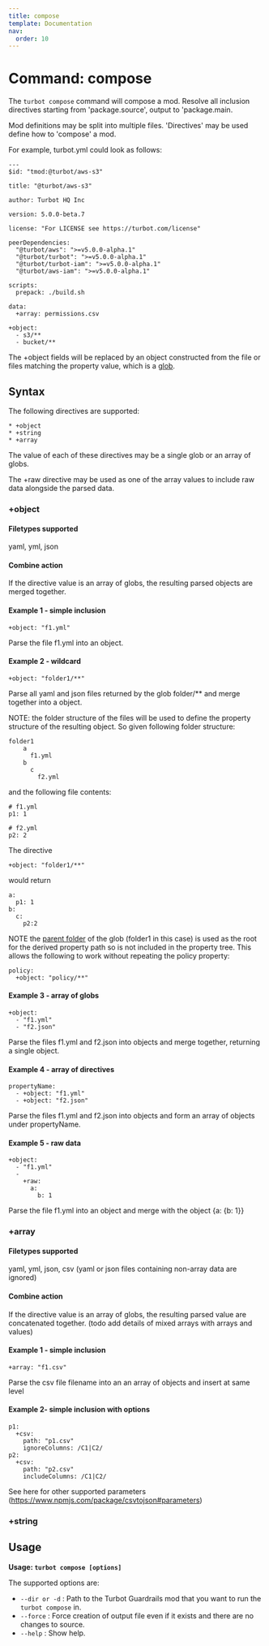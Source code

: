```yaml
---
title: compose
template: Documentation
nav:
  order: 10
---
```


# Command: compose


The `turbot compose` command will compose a mod. Resolve all inclusion directives starting from 'package.source', output to 'package.main.

Mod definitions may be split into multiple files. 'Directives' may be used define how to 'compose' a mod.

For example, turbot.yml could look as follows:

    ---
    $id: "tmod:@turbot/aws-s3"
    
    title: "@turbot/aws-s3"
    
    author: Turbot HQ Inc
    
    version: 5.0.0-beta.7
    
    license: "For LICENSE see https://turbot.com/license"
    
    peerDependencies:
      "@turbot/aws": ">=v5.0.0-alpha.1"
      "@turbot/turbot": ">=v5.0.0-alpha.1"
      "@turbot/turbot-iam": ">=v5.0.0-alpha.1"
      "@turbot/aws-iam": ">=v5.0.0-alpha.1"
    
    scripts:
      prepack: ./build.sh
    
    data:
      +array: permissions.csv
    
    +object:
      - s3/**
      - bucket/**

The +object fields will be replaced by an object constructed from the file or files matching the property value, which is a [glob](https://en.wikipedia.org/wiki/Glob_(programming)). 

## Syntax

The following directives are supported:

    * +object
    * +string
    * +array

The value of each of these directives may be a single glob or an array of globs.

The +raw directive may be used as one of the array values to include raw data alongside the parsed data.

### +object

#### Filetypes supported

yaml, yml, json

#### Combine action

If the directive value is an array of globs, the resulting parsed objects are merged together.

#### Example 1 - simple inclusion

    +object: "f1.yml"

Parse the file f1.yml into an object.

#### Example 2 - wildcard

    +object: "folder1/**"

Parse all yaml and json files returned by the glob folder/** and merge together into a object.

NOTE: the folder structure of the files will be used to define the property structure of the resulting object. So given following folder structure:

    folder1
        a
          f1.yml
        b
          c
            f2.yml

and the following file contents:

    # f1.yml
    p1: 1

    # f2.yml
    p2: 2

The directive

    +object: "folder1/**"

would return

    a:
      p1: 1
    b:
      c:
        p2:2

NOTE the [parent folder](https://www.npmjs.com/package/glob-parent) of the glob (folder1 in this case) is used as the root for the derived property path so is not included in the property tree.
This allows the following to work without repeating the policy property:

    policy:
      +object: "policy/**"

#### Example 3 - array of globs

    +object:
      - "f1.yml"
      - "f2.json"

Parse the files f1.yml and f2.json into objects and merge together, returning a single object.

#### Example 4 - array of directives

    propertyName:
      - +object: "f1.yml"
      - +object: "f2.json"

Parse the files f1.yml and f2.json into objects and form an array of objects under propertyName.

#### Example 5 - raw data

    +object:
      - "f1.yml"
      -
        +raw:
          a:
            b: 1

Parse the file f1.yml into an object and merge with the object {a: {b: 1}}

### +array

#### Filetypes supported

yaml, yml, json, csv
(yaml or json files containing non-array data are ignored)

#### Combine action

If the directive value is an array of globs, the resulting parsed value are concatenated together.
(todo add details of mixed arrays with arrays and values)

#### Example 1 - simple inclusion

    +array: "f1.csv"

Parse the csv file filename into an an array of objects and insert at same level

#### Example 2- simple inclusion with options

    p1:
      +csv:
        path: "p1.csv"
        ignoreColumns: /C1|C2/
    p2:
      +csv:
        path: "p2.csv"
        includeColumns: /C1|C2/

See here for other supported parameters (https://www.npmjs.com/package/csvtojson#parameters)

### +string



## Usage

**Usage: `turbot compose [options]`**

The supported options are:
- `--dir or -d` : Path to the Turbot Guardrails mod that you want to run the `turbot compose` in.
- `--force` : Force creation of output file even if it exists and there are no changes to source.
- `--help` : Show help.

